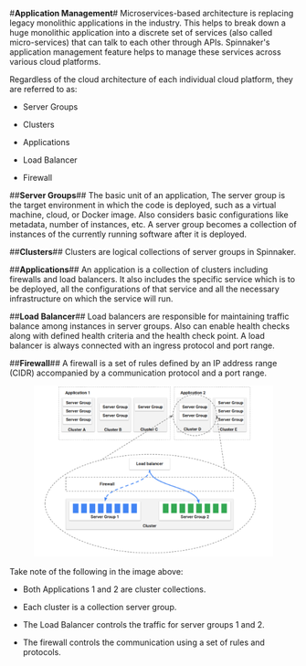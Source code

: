 
#**Application Management**#
Microservices-based architecture is replacing legacy monolithic applications in the industry. 
This helps to break down a huge monolithic application into a discrete set of services 
(also called micro-services) that can talk to each other through APIs. Spinnaker's application 
management feature helps to manage these services across various cloud platforms.

Regardless of the cloud architecture of each individual cloud platform, they are referred to as:

* Server Groups
 
* Clusters
 
* Applications
 
* Load Balancer
 
* Firewall

##**Server Groups**##
The basic unit of an application, The server group is the target environment in which the code 
is deployed, such as a virtual machine, cloud, or Docker image. Also considers basic configurations 
like metadata, number of instances, etc. A server group becomes a collection of instances of the 
currently running software after it is deployed.

##**Clusters**##
Clusters are logical collections of server groups in Spinnaker.

##**Applications**##
An application is a collection of clusters including firewalls and load balancers. 
It also includes the specific service which is to be deployed, all the configurations 
of that service and all the necessary infrastructure on which the service will run.

##**Load Balancer**##
Load balancers are responsible for maintaining traffic balance among instances in server groups. 
Also can enable health checks along with defined health criteria and the health check point. 
A load balancer is always connected with an ingress protocol and port range.

##**Firewall**##
A firewall is a set of rules defined by an IP address range (CIDR) accompanied by a communication 
protocol and a port range.

<p align="center">
  <img height="300" src="/Application_management.png">
</p>

Take note of the following in the image above:

* Both Applications 1 and 2 are cluster collections.
 
* Each cluster is a collection server group.
 
* The Load Balancer controls the traffic for server groups 1 and 2.
 
* The firewall controls the communication using a set of rules and protocols.




 


